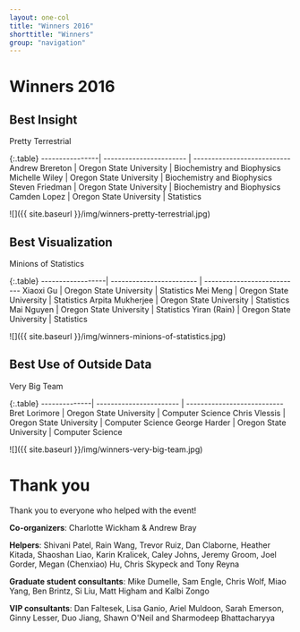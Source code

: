 ```yaml
---
layout: one-col
title: "Winners 2016"
shorttitle: "Winners"
group: "navigation"
---
```


# Winners 2016

## Best Insight
Pretty Terrestrial

{:.table}
----------------| ----------------------- | ---------------------------
Andrew Brereton	| Oregon State University |	Biochemistry and Biophysics
Michelle Wiley	|	Oregon State University |	Biochemistry and Biophysics
Steven Friedman	|	Oregon State University |	Biochemistry and Biophysics
Camden Lopez	  |	Oregon State University |	Statistics

![]({{ site.baseurl }}/img/winners-pretty-terrestrial.jpg)

## Best Visualization
Minions of Statistics

{:.table}
------------------| ------------------------ | ---------------------------
Xiaoxi Gu	        |  Oregon State University | Statistics
Mei Meng	        |  Oregon State University | Statistics
Arpita Mukherjee	|	 Oregon State University | Statistics
Mai Nguyen		    |  Oregon State University | Statistics
Yiran (Rain)    	|  Oregon State University | Statistics

![]({{ site.baseurl }}/img/winners-minions-of-statistics.jpg)

## Best Use of Outside Data
Very Big Team

{:.table}
--------------| ----------------------- | ---------------------------
Bret Lorimore	|	Oregon State University |	Computer Science
Chris Vlessis	|	Oregon State University |	Computer Science
George Harder	|	Oregon State University |	Computer Science

![]({{ site.baseurl }}/img/winners-very-big-team.jpg)

# Thank you

Thank you to everyone who helped with the event!

**Co-organizers**: Charlotte Wickham & Andrew Bray

**Helpers**: Shivani Patel, Rain Wang, Trevor Ruiz, Dan Claborne, Heather Kitada, Shaoshan Liao, Karin Kralicek, Caley Johns, Jeremy Groom, Joel Gorder, Megan (Chenxiao) Hu, Chris Skypeck and Tony Reyna

**Graduate student consultants**: Mike Dumelle, Sam Engle, Chris Wolf, Miao Yang, Ben Brintz, Si Liu, Matt Higham and Kalbi Zongo

**VIP consultants**: Dan Faltesek, Lisa Ganio, Ariel Muldoon, Sarah Emerson, Ginny Lesser, Duo Jiang, Shawn O'Neil and Sharmodeep Bhattacharyya